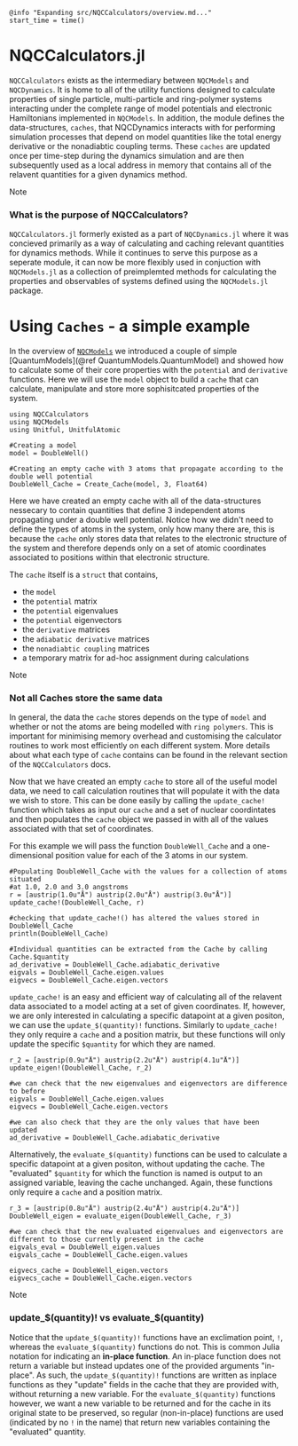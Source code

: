 ```@setup logging
@info "Expanding src/NQCCalculators/overview.md..."
start_time = time()
```

# NQCCalculators.jl

`NQCCalculators` exists as the intermediary between `NQCModels` and `NQCDynamics`. 
It is home to all of the utility functions designed to calculate properties of single particle, 
multi-particle and ring-polymer systems interacting under the complete range of model potentials 
and electronic Hamiltonians implemented in `NQCModels`.
In addition, the module defines the data-structures, `caches`, that NQCDynamics interacts with for performing
simulation processes that depend on model quantities like the total energy derivative or the nonadiabtic 
coupling terms.
These `caches` are updated once per time-step during the dynamics simulation and are then subsequently used as a local
address in memory that contains all of the relavent quantities for a given dynamics method.

> [!Note]
>
> ### What is the purpose of NQCCalculators?
> 
> `NQCCalculators.jl` formerly existed as a part of `NQCDynamics.jl` where it was concieved primarily as a way of
> calculating and caching relevant quantities for dynamics methods. While it continues to serve this purpose
> as a seperate module, it can now be more flexibly used in conjuction with `NQCModels.jl` as a collection of
> preimplemted methods for calculating the properties and observables of systems defined using the
> `NQCModels.jl` package.

# Using `Caches` - a simple example

In the overview of [`NQCModels`](@ref) we introduced a couple of simple [QuantumModels](@ref QuantumModels.QuantumModel)
and showed how to calculate some of their core properties with the `potential` and `derivative` functions. Here we will use the 
`model` object to build a `cache` that can calculate, manipulate and store more sophisitcated properties of the system.

```@example QuantumModel_Cache
using NQCCalculators
using NQCModels
using Unitful, UnitfulAtomic

#Creating a model
model = DoubleWell()

#Creating an empty cache with 3 atoms that propagate according to the double well potential
DoubleWell_Cache = Create_Cache(model, 3, Float64)
```

Here we have created an empty cache with all of the data-structures nessecary to contain quantities that define 3 independent atoms 
propagating under a double well potential. Notice how we didn't need to define the types of atoms in the system, only how many there are,
this is because the `cache` only stores data that relates to the electronic structure of the system and therefore depends only on a set
of atomic coordinates associated to positions within that electronic structure.

The `cache` itself is a `struct` that contains,
- the `model`
- the `potential` matrix
- the `potential` eigenvalues
- the `potential` eigenvectors
- the `derivative` matrices
- the `adiabatic derivative` matrices
- the `nonadiabtic coupling` matrices
- a temporary matrix for ad-hoc assignment during calculations

> [!Note]
> ### Not all Caches store the same data
> 
> In general, the data the `cache` stores depends on the type of `model` and whether or not the atoms are being modelled with `ring polymers`.
> This is important for minimising memory overhead and customising the calculator routines to work most efficiently on each different
> system. More details about what each type of `cache` contains can be found in the relevant section of the `NQCCalculators` docs.

Now that we have created an empty `cache` to store all of the useful model data, we need to call calculation routines that will populate it with
the data we wish to store. This can be done easily by calling the `update_cache!` function which takes as input our `cache` and a set of nuclear 
coordintates and then populates the `cache` object we passed in with all of the values associated with that set of coordinates. 

For this example we will pass the function `DoubleWell_Cache` and a one-dimensional position value for each of the 3 atoms in our system.

```@example QuantumModel_Cache
#Populating DoubleWell_Cache with the values for a collection of atoms situated
#at 1.0, 2.0 and 3.0 angstroms
r = [austrip(1.0u"Å") austrip(2.0u"Å") austrip(3.0u"Å")]
update_cache!(DoubleWell_Cache, r)

#checking that update_cache!() has altered the values stored in DoubleWell_Cache
println(DoubleWell_Cache)

#Individual quantities can be extracted from the Cache by calling Cache.$quantity
ad_derivative = DoubleWell_Cache.adiabatic_derivative
eigvals = DoubleWell_Cache.eigen.values
eigvecs = DoubleWell_Cache.eigen.vectors
```

`update_cache!` is an easy and efficient way of calculating all of the relavent data associated to a model acting at a set of given coordinates. 
If, however, we are only interested in calculating a specific datapoint at a given positon, we can use the `update_$(quantity)!` functions.
Similarly to `update_cache!` they only require a `cache` and a position matrix, but these functions will only update the specific `$quantity`
for which they are named.

```@example QuantumModel_Cache
r_2 = [austrip(0.9u"Å") austrip(2.2u"Å") austrip(4.1u"Å")]
update_eigen!(DoubleWell_Cache, r_2)

#we can check that the new eigenvalues and eigenvectors are difference to before
eigvals = DoubleWell_Cache.eigen.values
eigvecs = DoubleWell_Cache.eigen.vectors

#we can also check that they are the only values that have been updated
ad_derivative = DoubleWell_Cache.adiabatic_derivative
```

Alternatively, the `evaluate_$(quantity)` functions can be used to calculate a specific datapoint at a given positon, without updating the cache. The "evaluated" `$quantity` for which the function is named is output to an assigned variable, leaving the cache unchanged. Again, these functions only require a `cache` and a position matrix.

```@example QuantumModel_Cache
r_3 = [austrip(0.8u"Å") austrip(2.4u"Å") austrip(4.2u"Å")]
DoubleWell_eigen = evaluate_eigen(DoubleWell_Cache, r_3)

#we can check that the new evaluated eigenvalues and eigenvectors are different to those currently present in the cache
eigvals_eval = DoubleWell_eigen.values
eigvals_cache = DoubleWell_Cache.eigen.values

eigvecs_cache = DoubleWell_eigen.vectors
eigvecs_cache = DoubleWell_Cache.eigen.vectors
```

>[!Note]
> ### update_\$(quantity)! vs evaluate_\$(quantity)
>
> Notice that the `update_$(quantity)!` functions have an exclimation point, `!`, whereas the `evaluate_$(quantity)` functions do not. 
> This is common Julia notation for indicating an **in-place function**. An in-place function does not return a variable but instead updates one of the provided arguments "in-place". 
> As such, the `update_$(quantity)!` functions are written as inplace functions as they "update" fields in the cache that they are provided with, without returning a new variable. For the `evaluate_$(quantity)` functions however, we want a new variable to be returned and for the cache in its original state to be preserved, so regular (non-in-place) functions are used (indicated by no `!` in the name) that return new variables containing the "evaluated" quantity. 

